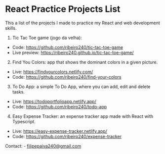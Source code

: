 # React Practice Projects List
This a list of the projects I made to practice my React and web development skills.

1. Tic Tac Toe game (jogo da velha):
  - Code: https://github.com/ribeiro240/tic-tac-toe-game
  - Live preview: https://ribeiro240.github.io/tic-tac-toe-game/
  
2. Find You Colors: app that shows the dominant colors in a given picture. 
  - Live: https://findyourcolors.netlify.com/
  - Code: https://github.com/ribeiro240/find-your-colors
  
3. To Do App: a simple To Do App, where you can add, edit and delete tasks.
  - Live: https://todoportfolioapp.netlify.app/
  - Code: https://github.com/ribeiro240/todo-app

4. Easy Expense Tracker: an expense tracker app made with React with Typescript.
  - Live: https://easy-expense-tracker.netlify.app/
  - Code: https://github.com/ribeiro240/expense-tracker
  
Contact: - filipepaiva240@gmail.com 
         
